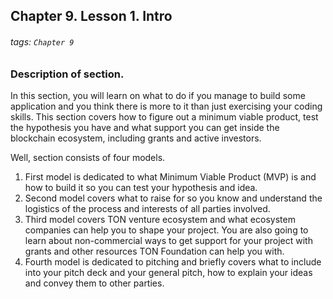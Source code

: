 ## Chapter 9. Lesson 1. Intro
###### tags: `Chapter 9`

### Description of section.

In this section, you will learn on what to do if you manage to build some application and you think there is more to it than just exercising your coding skills. This section covers how to figure out a minimum viable product, test the hypothesis you have and what support you can get inside the blockchain ecosystem, including grants and active investors.


Well, section consists of four models. 
1. First model is dedicated to what Minimum Viable Product (MVP) is and how to build it so you can test your hypothesis and idea. 
2. Second model covers what to raise for so you know and understand the logistics of the process and interests of all parties involved.
3. Third model covers TON venture ecosystem and what ecosystem companies can help you to shape your project. You are also going to learn about non-commercial ways to get support for your project with grants and other resources TON Foundation can help you with. 
4. Fourth model is dedicated to pitching and briefly covers what to include into your pitch deck and your general pitch, how to explain your ideas and convey them to other parties.
